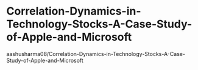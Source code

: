 # Correlation-Dynamics-in-Technology-Stocks-A-Case-Study-of-Apple-and-Microsoft
aashusharma08/Correlation-Dynamics-in-Technology-Stocks-A-Case-Study-of-Apple-and-Microsoft
